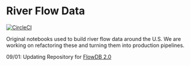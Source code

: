 # River Flow Data
[![CircleCI](https://dl.circleci.com/status-badge/img/gh/AIStream-Peelout/river_flow_notebooks/tree/master.svg?style=svg)](https://dl.circleci.com/status-badge/redirect/gh/AIStream-Peelout/river_flow_notebooks/tree/master)

Original notebooks used to build river flow data around the U.S. We are working on refactoring these and turning them into production pipelines.

09/01: Updating Repository for [FlowDB 2.0]()